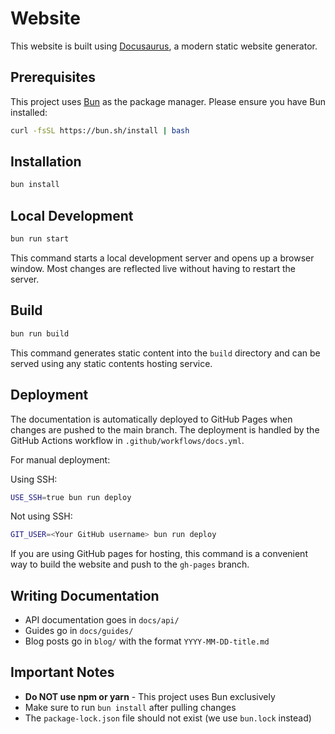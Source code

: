 # Website

This website is built using [Docusaurus](https://docusaurus.io/), a modern static website generator.

## Prerequisites

This project uses [Bun](https://bun.sh) as the package manager. Please ensure you have Bun installed:

```bash
curl -fsSL https://bun.sh/install | bash
```

## Installation

```bash
bun install
```

## Local Development

```bash
bun run start
```

This command starts a local development server and opens up a browser window. Most changes are reflected live without having to restart the server.

## Build

```bash
bun run build
```

This command generates static content into the `build` directory and can be served using any static contents hosting service.

## Deployment

The documentation is automatically deployed to GitHub Pages when changes are pushed to the main branch. The deployment is handled by the GitHub Actions workflow in `.github/workflows/docs.yml`.

For manual deployment:

Using SSH:

```bash
USE_SSH=true bun run deploy
```

Not using SSH:

```bash
GIT_USER=<Your GitHub username> bun run deploy
```

If you are using GitHub pages for hosting, this command is a convenient way to build the website and push to the `gh-pages` branch.

## Writing Documentation

- API documentation goes in `docs/api/`
- Guides go in `docs/guides/`
- Blog posts go in `blog/` with the format `YYYY-MM-DD-title.md`

## Important Notes

- **Do NOT use npm or yarn** - This project uses Bun exclusively
- Make sure to run `bun install` after pulling changes
- The `package-lock.json` file should not exist (we use `bun.lock` instead)
